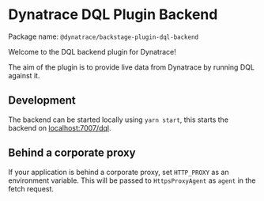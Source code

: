 # Dynatrace DQL Plugin Backend

Package name: `@dynatrace/backstage-plugin-dql-backend`

Welcome to the DQL backend plugin for Dynatrace!

The aim of the plugin is to provide live data from Dynatrace by running DQL
against it.

## Development

The backend can be started locally using `yarn start`, this starts the backend
on [localhost:7007/dql](http://localhost:7007/dql).

## Behind a corporate proxy

If your application is behind a corporate proxy, set `HTTP_PROXY` as an
environment variable. This will be passed to `HttpsProxyAgent` as `agent` in the
fetch request.
